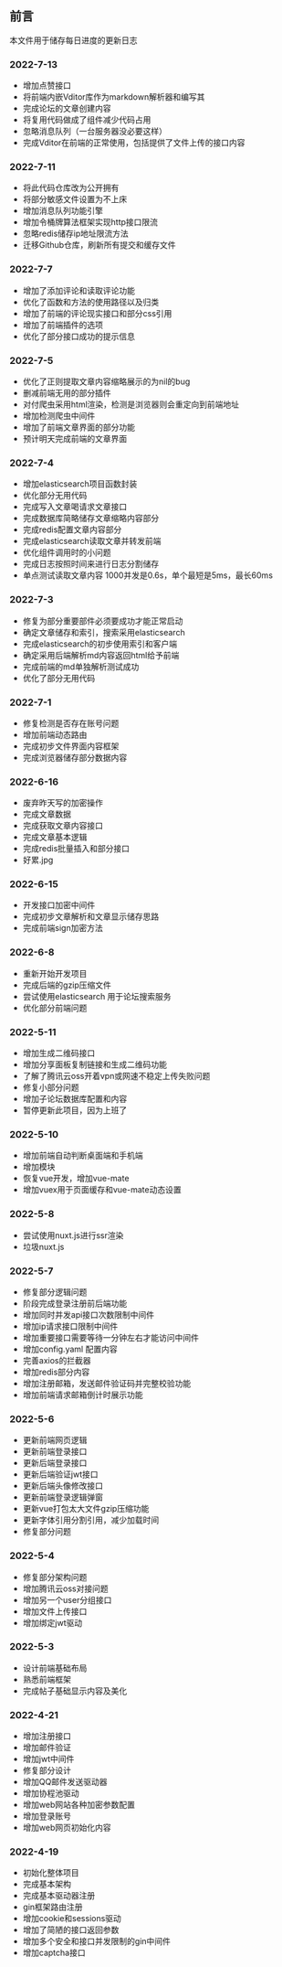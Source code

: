 ## 前言

本文件用于储存每日进度的更新日志

### 2022-7-13

* 增加点赞接口
* 将前端内嵌Vditor库作为markdown解析器和编写其
* 完成论坛的文章创建内容
* 将复用代码做成了组件减少代码占用
* 忽略消息队列（一台服务器没必要这样）
* 完成Vditor在前端的正常使用，包括提供了文件上传的接口内容

### 2022-7-11

* 将此代码仓库改为公开拥有
* 将部分敏感文件设置为不上床
* 增加消息队列功能引擎
* 增加令桶牌算法框架实现http接口限流
* 忽略redis储存ip地址限流方法
* 迁移Github仓库，刷新所有提交和缓存文件

### 2022-7-7

* 增加了添加评论和读取评论功能
* 优化了函数和方法的使用路径以及归类
* 增加了前端的评论现实接口和部分css引用
* 增加了前端插件的选项
* 优化了部分接口成功的提示信息

### 2022-7-5

* 优化了正则提取文章内容缩略展示的为nil的bug
* 删减前端无用的部分插件
* 对付爬虫采用html渲染，检测是浏览器则会重定向到前端地址
* 增加检测爬虫中间件
* 增加了前端文章界面的部分功能
* 预计明天完成前端的文章界面

### 2022-7-4

* 增加elasticsearch项目函数封装
* 优化部分无用代码
* 完成写入文章喝请求文章接口
* 完成数据库简略储存文章缩略内容部分
* 完成redis配置文章内容部分
* 完成elasticsearch读取文章并转发前端
* 优化组件调用时的小问题
* 完成日志按照时间来进行日志分割储存
* 单点测试读取文章内容 1000并发是0.6s，单个最短是5ms，最长60ms

### 2022-7-3

* 修复为部分重要部件必须要成功才能正常启动
* 确定文章储存和索引，搜索采用elasticsearch
* 完成elasticsearch的初步使用索引和客户端
* 确定采用后端解析md内容返回html给予前端
* 完成前端的md单独解析测试成功
* 优化了部分无用代码

### 2022-7-1

* 修复检测是否存在账号问题
* 增加前端动态路由
* 完成初步文件界面内容框架
* 完成浏览器储存部分数据内容

### 2022-6-16

* 废弃昨天写的加密操作
* 完成文章数据
* 完成获取文章内容接口
* 完成文章基本逻辑
* 完成redis批量插入和部分接口
* 好累.jpg

### 2022-6-15

* 开发接口加密中间件
* 完成初步文章解析和文章显示储存思路
* 完成前端sign加密方法

### 2022-6-8

* 重新开始开发项目
* 完成后端的gzip压缩文件
* 尝试使用elasticsearch 用于论坛搜索服务
* 优化部分前端问题

### 2022-5-11

* 增加生成二维码接口
* 增加分享面板复制链接和生成二维码功能
* 了解了腾讯云oss开着vpn或网速不稳定上传失败问题
* 修复小部分问题
* 增加子论坛数据库配置和内容
* 暂停更新此项目，因为上班了

### 2022-5-10

* 增加前端自动判断桌面端和手机端
* 增加模块
* 恢复vue开发，增加vue-mate
* 增加vuex用于页面缓存和vue-mate动态设置

### 2022-5-8

* 尝试使用nuxt.js进行ssr渲染
* 垃圾nuxt.js

### 2022-5-7

* 修复部分逻辑问题
* 阶段完成登录注册前后端功能
* 增加同时并发api接口次数限制中间件
* 增加ip请求接口限制中间件
* 增加重要接口需要等待一分钟左右才能访问中间件
* 增加config.yaml 配置内容
* 完善axios的拦截器
* 增加redis部分内容
* 增加注册邮箱，发送邮件验证码并完整校验功能
* 增加前端请求邮箱倒计时展示功能

### 2022-5-6

* 更新前端网页逻辑
* 更新前端登录接口
* 更新后端登录接口
* 更新后端验证jwt接口
* 更新后端头像修改接口
* 更新前端登录逻辑弹窗
* 更新vue打包太大文件gzip压缩功能
* 更新字体引用分割引用，减少加载时间
* 修复部分问题

### 2022-5-4

* 修复部分架构问题
* 增加腾讯云oss对接问题
* 增加另一个user分组接口
* 增加文件上传接口
* 增加绑定jwt驱动

### 2022-5-3

* 设计前端基础布局
* 熟悉前端框架
* 完成帖子基础显示内容及美化

### 2022-4-21

* 增加注册接口
* 增加邮件验证
* 增加jwt中间件
* 修复部分设计
* 增加QQ邮件发送驱动器
* 增加协程池驱动
* 增加web网站各种加密参数配置
* 增加登录账号
* 增加web网页初始化内容

### 2022-4-19

* 初始化整体项目
* 完成基本架构
* 完成基本驱动器注册
* gin框架路由注册
* 增加cookie和sessions驱动
* 增加了简陋的接口返回参数
* 增加多个安全和接口并发限制的gin中间件
* 增加captcha接口